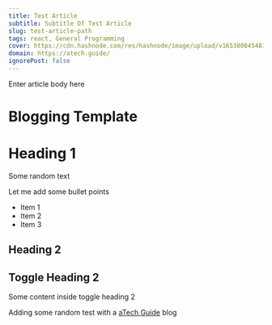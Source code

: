 ```yaml
---
title: Test Article
subtitle: Subtitle Of Test Article
slug: test-article-path
tags: react, General Programming
cover: https://cdn.hashnode.com/res/hashnode/image/upload/v1653808454814/o1njHTdqy.png
domain: https://atech.guide/
ignorePost: false
---
```


Enter article body here

# Blogging Template

# Heading 1

Some random text

Let me add some bullet points

- Item 1
- Item 2
- Item 3

## Heading 2

## Toggle Heading 2

Some content inside toggle heading 2

Adding some random test with a [aTech Guide](https://atech.guide/) blog